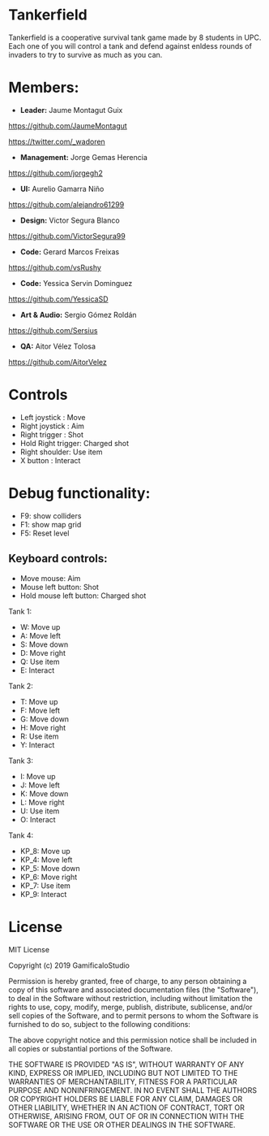 ﻿# Tankerfield
Tankerfield is a cooperative survival tank game made by 8 students in UPC.
Each one of you will control a tank and defend against enldess rounds of invaders to try to survive as much as you can.

# Members:

* **Leader:** Jaume Montagut Guix

https://github.com/JaumeMontagut

https://twitter.com/_wadoren

* **Management:** Jorge Gemas Herencia

https://github.com/jorgegh2

* **UI:** Aurelio Gamarra Niño

https://github.com/alejandro61299

* **Design:** Victor Segura Blanco

https://github.com/VictorSegura99

* **Code:** Gerard Marcos Freixas

https://github.com/vsRushy

* **Code:** Yessica Servin Dominguez

https://github.com/YessicaSD

* **Art & Audio:** Sergio Gómez Roldán

https://github.com/Sersius

* **QA:** Aitor Vélez Tolosa

https://github.com/AitorVelez

# Controls
- Left joystick : Move
- Right joystick : Aim
- Right trigger : Shot
- Hold Right trigger: Charged shot
- Right shoulder: Use item
- X button : Interact

# Debug functionality:
- F9: show colliders
- F1: show map grid
- F5: Reset level

## Keyboard controls:
- Move mouse: Aim
- Mouse left button: Shot
- Hold mouse left button: Charged shot

Tank 1:
- W: Move up
- A: Move left
- S: Move down
- D: Move right
- Q: Use item
- E: Interact

Tank 2:
- T: Move up
- F: Move left
- G: Move down
- H: Move right
- R: Use item
- Y: Interact

Tank 3:
- I: Move up
- J: Move left
- K: Move down
- L: Move right
- U: Use item
- O: Interact

Tank 4:
- KP_8: Move up
- KP_4: Move left
- KP_5: Move down
- KP_6: Move right
- KP_7: Use item
- KP_9: Interact


# License

MIT License

Copyright (c) 2019 GamificaloStudio

Permission is hereby granted, free of charge, to any person obtaining a copy
of this software and associated documentation files (the "Software"), to deal
in the Software without restriction, including without limitation the rights
to use, copy, modify, merge, publish, distribute, sublicense, and/or sell
copies of the Software, and to permit persons to whom the Software is
furnished to do so, subject to the following conditions:

The above copyright notice and this permission notice shall be included in all
copies or substantial portions of the Software.

THE SOFTWARE IS PROVIDED "AS IS", WITHOUT WARRANTY OF ANY KIND, EXPRESS OR
IMPLIED, INCLUDING BUT NOT LIMITED TO THE WARRANTIES OF MERCHANTABILITY,
FITNESS FOR A PARTICULAR PURPOSE AND NONINFRINGEMENT. IN NO EVENT SHALL THE
AUTHORS OR COPYRIGHT HOLDERS BE LIABLE FOR ANY CLAIM, DAMAGES OR OTHER
LIABILITY, WHETHER IN AN ACTION OF CONTRACT, TORT OR OTHERWISE, ARISING FROM,
OUT OF OR IN CONNECTION WITH THE SOFTWARE OR THE USE OR OTHER DEALINGS IN THE
SOFTWARE.
